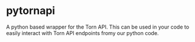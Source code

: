 # pytornapi
A python based wrapper for the Torn API. This can be used in your code to easily interact with Torn API endpoints fromy our python code.
